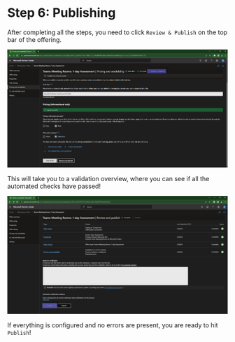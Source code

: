 # Step 6: Publishing

After completing all the steps, you need to click `Review & Publish` on the top bar of the offering.  

![Partner Center - Commercial Marketplace](./../images/publishing/step11_publish.png "Go to publishing")

This will take you to a validation overview, where you can see if all the automated checks have passed!

![Partner Center - Commercial Marketplace](./../images/publishing/step12_publish.png "Publishing")

If everything is configured and no errors are present, you are ready to hit `Publish`!
